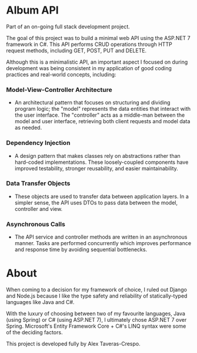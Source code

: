 # Album API

Part of an on-going full stack development project.

The goal of this project was to build a minimal web API using the ASP.NET 7 framework in C#. This API performs CRUD operations through HTTP request methods, including GET, POST, PUT and DELETE. 

Although this is a minimalistic API, an important aspect I focused on during development was being consistent in my application of good coding practices and real-world concepts, including: 

### Model-View-Controller Architecture
* An architectural pattern that focuses on structuring and dividing program logic; the "model" represents the data entities that interact with the user interface. The "controller" acts as a middle-man between the model and user interface, retrieving both client requests and model data as needed. 

### Dependency Injection
* A design pattern that makes classes rely on abstractions rather than hard-coded implementations. These loosely-coupled components have improved testability, stronger reusability, and easier maintainability. 

### Data Transfer Objects
* These objects are used to transfer data between application layers. In a simpler sense, the API uses DTOs to pass data between the model, controller and view. 

### Asynchronous Calls
* The API service and controller methods are written in an asynchronous manner. Tasks are performed concurrently which improves performance and response time by avoiding sequential bottlenecks.


# About

When coming to a decision for my framework of choice, I ruled out Django and Node.js because I like the type safety and reliability of statically-typed languages like Java and C#. 

With the luxury of choosing between two of my favourite languages, Java (using Spring) or C# (using ASP.NET 7), I ultimately chose ASP.NET 7 over Spring. Microsoft's Entity Framework Core + C#'s LINQ syntax were some of the deciding factors.

This project is developed fully by Alex Taveras-Crespo.

